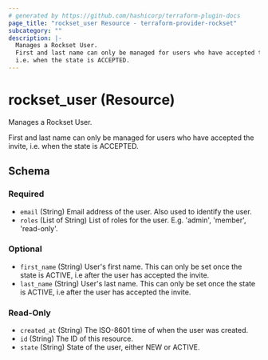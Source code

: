 ```yaml
---
# generated by https://github.com/hashicorp/terraform-plugin-docs
page_title: "rockset_user Resource - terraform-provider-rockset"
subcategory: ""
description: |-
  Manages a Rockset User.
  First and last name can only be managed for users who have accepted the invite,
  i.e. when the state is ACCEPTED.
---
```


# rockset_user (Resource)

Manages a Rockset User.

First and last name can only be managed for users who have accepted the invite,
i.e. when the state is ACCEPTED.



<!-- schema generated by tfplugindocs -->
## Schema

### Required

- `email` (String) Email address of the user. Also used to identify the user.
- `roles` (List of String) List of roles for the user. E.g. 'admin', 'member', 'read-only'.

### Optional

- `first_name` (String) User's first name. This can only be set once the state is ACTIVE, i.e after the user has accepted the invite.
- `last_name` (String) User's last name. This can only be set once the state is ACTIVE, i.e after the user has accepted the invite.

### Read-Only

- `created_at` (String) The ISO-8601 time of when the user was created.
- `id` (String) The ID of this resource.
- `state` (String) State of the user, either NEW or ACTIVE.


